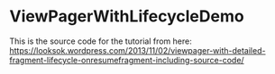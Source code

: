 # ViewPagerWithLifecycleDemo

This is the source code for the tutorial from here: https://looksok.wordpress.com/2013/11/02/viewpager-with-detailed-fragment-lifecycle-onresumefragment-including-source-code/
